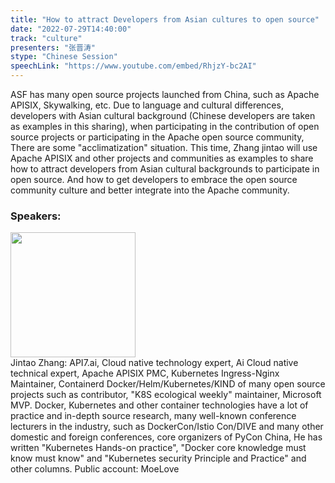 ```yaml
---
title: "How to attract Developers from Asian cultures to open source"
date: "2022-07-29T14:40:00"
track: "culture"
presenters: "张晋涛"
stype: "Chinese Session"
speechLink: "https://www.youtube.com/embed/RhjzY-bc2AI"
---
```

ASF has many open source projects launched from China, such as Apache APISIX, Skywalking, etc. Due to language and cultural differences, developers with Asian cultural background (Chinese developers are taken as examples in this sharing), when participating in the contribution of open source projects or participating in the Apache open source community, There are some "acclimatization" situation. This time, Zhang jintao will use Apache APISIX and other projects and communities as examples to share how to attract developers from Asian cultural backgrounds to participate in open source. And how to get developers to embrace the open source community culture and better integrate into the Apache community.
 ### Speakers: 
 <img src="images/speaker/1127.png" width="200" /><br>Jintao Zhang: API7.ai, Cloud native technology expert, Ai Cloud native technical expert, Apache APISIX PMC, Kubernetes Ingress-Nginx Maintainer, Containerd Docker/Helm/Kubernetes/KIND of many open source projects such as contributor, "K8S ecological weekly" maintainer, Microsoft MVP. Docker, Kubernetes and other container technologies have a lot of practice and in-depth source research, many well-known conference lecturers in the industry, such as DockerCon/Istio Con/DIVE and many other domestic and foreign conferences, core organizers of PyCon China, He has written "Kubernetes Hands-on practice", "Docker core knowledge must know must know" and "Kubernetes security Principle and Practice" and other columns. Public account: MoeLove

 